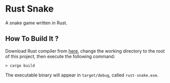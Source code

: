 # Rust Snake

A snake game written in Rust.

## How To Build It ?

Download Rust compiler from [here](https://www.rust-lang.org/en-US/), change the working directory to the root of this project, then execute the following command:

```
> cargo build
```

The executable binary will appear in `target/debug`, called `rust-snake.exe`.
